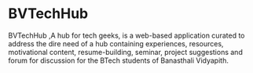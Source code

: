 # BVTechHub
BVTechHub ,A hub for tech geeks, is a web-based application curated to address the dire need of a hub containing experiences, resources, motivational content, resume-building, seminar, project suggestions and forum for discussion for the BTech students of Banasthali Vidyapith.
